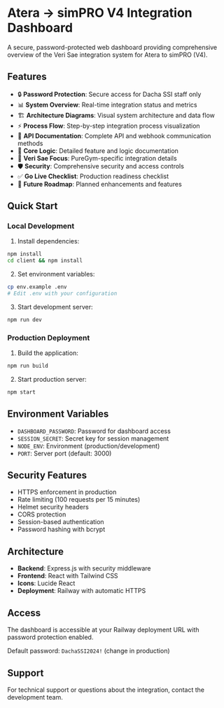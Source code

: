 # Atera → simPRO V4 Integration Dashboard

A secure, password-protected web dashboard providing comprehensive overview of the Veri Sae integration system for Atera to simPRO (V4).

## Features

- 🔒 **Password Protection**: Secure access for Dacha SSI staff only
- 📊 **System Overview**: Real-time integration status and metrics
- 🏗️ **Architecture Diagrams**: Visual system architecture and data flow
- ⚡ **Process Flow**: Step-by-step integration process visualization
- 🔌 **API Documentation**: Complete API and webhook communication methods
- 🧠 **Core Logic**: Detailed feature and logic documentation
- 👥 **Veri Sae Focus**: PureGym-specific integration details
- 🛡️ **Security**: Comprehensive security and access controls
- ✅ **Go Live Checklist**: Production readiness checklist
- 🚀 **Future Roadmap**: Planned enhancements and features

## Quick Start

### Local Development

1. Install dependencies:
```bash
npm install
cd client && npm install
```

2. Set environment variables:
```bash
cp env.example .env
# Edit .env with your configuration
```

3. Start development server:
```bash
npm run dev
```

### Production Deployment

1. Build the application:
```bash
npm run build
```

2. Start production server:
```bash
npm start
```

## Environment Variables

- `DASHBOARD_PASSWORD`: Password for dashboard access
- `SESSION_SECRET`: Secret key for session management
- `NODE_ENV`: Environment (production/development)
- `PORT`: Server port (default: 3000)

## Security Features

- HTTPS enforcement in production
- Rate limiting (100 requests per 15 minutes)
- Helmet security headers
- CORS protection
- Session-based authentication
- Password hashing with bcrypt

## Architecture

- **Backend**: Express.js with security middleware
- **Frontend**: React with Tailwind CSS
- **Icons**: Lucide React
- **Deployment**: Railway with automatic HTTPS

## Access

The dashboard is accessible at your Railway deployment URL with password protection enabled.

Default password: `DachaSSI2024!` (change in production)

## Support

For technical support or questions about the integration, contact the development team.



